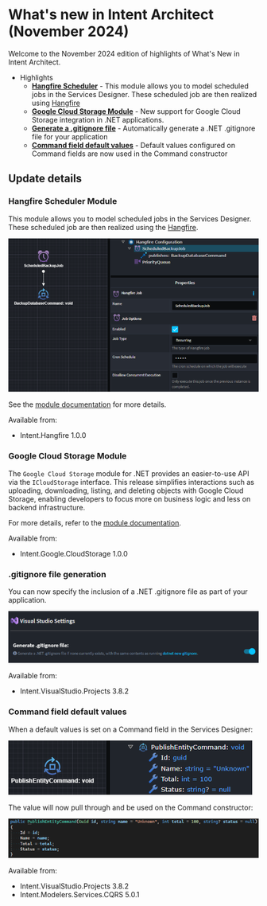 # What's new in Intent Architect (November 2024)

Welcome to the November 2024 edition of highlights of What's New in Intent Architect.

- Highlights
  - **[Hangfire Scheduler](#hangfire-scheduler-module)** - This module allows you to model scheduled jobs in the Services Designer. These scheduled job are then realized using [Hangfire](http://www.hangfire.io)
  - **[Google Cloud Storage Module](#google-cloud-storage-module)** - New support for Google Cloud Storage integration in .NET applications.
  - **[Generate a .gitignore file](#gitignore-file-generation)** - Automatically generate a .NET .gitignore file for your application
  - **[Command field default values](#command-field-default-values)** - Default values configured on Command fields are now used in the Command constructor

## Update details

### Hangfire Scheduler Module

This module allows you to model scheduled jobs in the Services Designer. These scheduled job are then realized using the [Hangfire](https://hangfire.io/).

![Modeled scheduled jobs](images/hangfire-services-modeler.png)

See the [module documentation](https://github.com/IntentArchitect/Intent.Modules.NET/blob/development/Modules/Intent.Modules.Hangfire/README.md) for more details.

Available from:

- Intent.Hangfire 1.0.0

### Google Cloud Storage Module

The `Google Cloud Storage` module for .NET provides an easier-to-use API via the `ICloudStorage` interface. This release simplifies interactions such as uploading, downloading, listing, and deleting objects with Google Cloud Storage, enabling developers to focus more on business logic and less on backend infrastructure.

For more details, refer to the [module documentation](https://github.com/IntentArchitect/Intent.Modules.NET/blob/development/Modules/Intent.Modules.Google.CloudStorage/README.md).

Available from:

- Intent.Google.CloudStorage 1.0.0

### .gitignore file generation

You can now specify the inclusion of a .NET .gitignore file as part of your application.

![.gitignore setting](images/gitignore-setting.png)

Available from:

- Intent.VisualStudio.Projects 3.8.2

### Command field default values

When a default values is set on a Command field in the Services Designer:

![command field default value](images/command-services-designer.png)

The value will now pull through and be used on the Command constructor:

![command constructor](images/command-constructor.png)

Available from:

- Intent.VisualStudio.Projects 3.8.2
- Intent.Modelers.Services.CQRS 5.0.1
